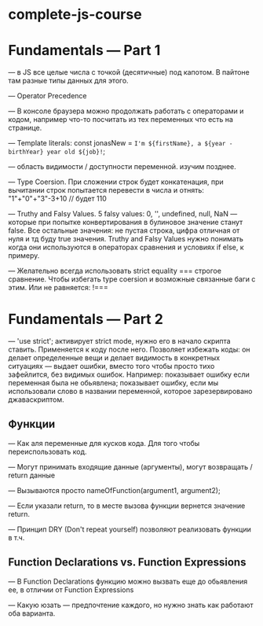 # complete-js-course

# Fundamentals — Part 1

— в JS все целые числа с точкой (десятичные) под капотом. В пайтоне там разные типы данных для этого.

— Operator Precedence

— В консоле браузера можно продолжать работать с операторами и кодом, например что-то посчитать из тех переменных что есть на странице.

— Template literals:
const jonasNew = `I'm ${firstName}, a ${year - birthYear} year old ${job}!`;

— область видимости / доступности переменной. изучим позднее.

— Type Coersion. При сложении строк будет конкатенация, при вычитании строк попытается перевести в числа и отнять: "1"+"0"+"3"-3+10 // будет 110

— Truthy and Falsy Values. 5 falsy values: 0, '', undefined, null, NaN — которые при попытке конвертирования в булиновое значение станут false. Все остальные значения: не пустая строка, цифра отличная от нуля и тд буду true значения.
Truthy and Falsy Values нужно понимать когда они используются в операторах сравнения и условиях if else, к примеру.

— Желательно всегда использовать strict equality === строгое сравнение. Чтобы избегать type coersion и возможные связанные баги с этим. Или не равняется: !===

# Fundamentals — Part 2

— 'use strict'; активирует strict mode, нужно его в начало скрипта ставить. Применяется к коду после него. Позволяет избежать коды: он делает определенные вещи и делает видимость в конкретных ситуациях — выдает ошибки, вместо того чтобы просто тихо зафейлится, без видимых ошибок. Например: показывает ошибку если переменная была не обьявлена; показывает ошибку, если мы использовали слово в названии переменной, которое зарезервировано джаваскриптом.

## Функции

— Как аля переменные для кусков кода. Для того чтобы переиспользовать код.

— Могут принимать входящие данные (аргументы), могут возвращать / return данные

— Вызываются просто nameOfFunction(argument1, argument2);

— Если указали return, то в месте вызова функции вернется значение return.

— Принцип DRY (Don't repeat yourself) позволяют реализовать функции в т.ч.

## Function Declarations vs. Function Expressions

— В Function Declarations функцию можно вызвать еще до обьявления ее, в отличии от Function Expressions

— Какую юзать — предпочтение каждого, но нужно знать как работают оба варианта.
